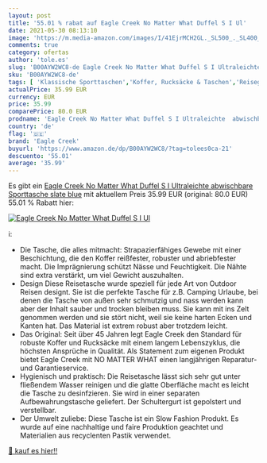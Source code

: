 ```yaml
---
layout: post
title: '55.01 % rabat auf Eagle Creek No Matter What Duffel S I Ul'
date: 2021-05-30 08:13:10
image: 'https://m.media-amazon.com/images/I/41EjrMCH2GL._SL500_._SL400_.jpg'
comments: true
category: ofertas
author: 'tole.es'
slug: 'B00AYW2WC8-de Eagle Creek No Matter What Duffel S I Ultraleichte...'
sku: 'B00AYW2WC8-de'
tags: [ 'Klassische Sporttaschen','Koffer, Rucksäcke & Taschen','Reisegepäck','Reisetaschen','Sport','Sport & Freizeit','Sport & Outdoor Freizeitzubehör','Sporttaschen','eagle creek', ]
actualPrice: 35.99 EUR
currency: EUR
price: 35.99
comparePrice: 80.0 EUR
prodname: 'Eagle Creek No Matter What Duffel S I Ultraleichte  abwischbare Sporttasche  slate blue'
country: 'de'
flag: '🇩🇪'
brand: 'Eagle Creek'
buyurl: 'https://www.amazon.de/dp/B00AYW2WC8/?tag=tolees0ca-21'
descuento: '55.01'
average: '35.99'
---
```


Es gibt ein [Eagle Creek No Matter What Duffel S I Ultraleichte  abwischbare Sporttasche  slate blue](https://www.amazon.de/dp/B00AYW2WC8/?tag=tolees0ca-21) mit aktuellem Preis 35.99 EUR (original: 80.0 EUR) 55.01 % Rabatt hier:

[![Eagle Creek No Matter What Duffel S I Ul](https://m.media-amazon.com/images/I/41EjrMCH2GL._SL500_._SL400_.jpg)](https://www.amazon.de/dp/B00AYW2WC8/?tag=tolees0ca-21)

ℹ️:

- Die Tasche, die alles mitmacht: Strapazierfähiges Gewebe mit einer Beschichtung, die den Koffer reißfester, robuster und abriebfester macht. Die Imprägnierung schützt Nässe und Feuchtigkeit. Die Nähte sind extra verstärkt, um viel Gewicht auszuhalten.
- Design Diese Reisetasche wurde speziell für jede Art von Outdoor Reisen designt. Sie ist die perfekte Tasche für z.B. Camping Urlaube, bei denen die Tasche von außen sehr schmutzig und nass werden kann aber der Inhalt sauber und trocken bleiben muss. Sie kann mit ins Zelt genommen werden und sie stört nicht, weil sie keine harten Ecken und Kanten hat. Das Material ist extrem robust aber trotzdem leicht.
- Das Original: Seit über 45 Jahren legt Eagle Creek den Standard für robuste Koffer und Rucksäcke mit einem langem Lebenszyklus, die höchsten Ansprüche in Qualität. Als Statement zum eigenen Produkt bietet Eagle Creek mit NO MATTER WHAT einen langjährigen Reparatur- und Garantieservice.
- Hygienisch und praktisch: Die Reisetasche lässt sich sehr gut unter fließendem Wasser reinigen und die glatte Oberfläche macht es leicht die Tasche zu desinfzieren. Sie wird in einer separaten Aufbewahrungstasche geliefert. Der Schultergurt ist gepolstert und verstellbar.
- Der Umwelt zuliebe: Diese Tasche ist ein Slow Fashion Produkt. Es wurde auf eine nachhaltige und faire Produktion geachtet und Materialien aus recyclenten Pastik verwendet.

[🛒 kauf es hier!!](https://www.amazon.de/dp/B00AYW2WC8/?tag=tolees0ca-21)
